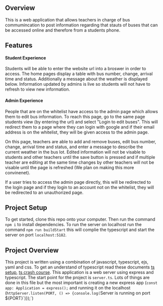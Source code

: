 ## Overview
This is a web application that allows teachers in charge of bus commumincation to post information regarding that stauts of buses that can be accessed online and therefore from a students phone.

## Features

#### Student Experience
Students will be able to enter the website url into a broswer in order to access. The home pages display a table with bus number, change, arrival time and status. Additionally a message about the weather is displayed below. Information updated by admins is live so students will not have to refresh to view new information.

#### Admin Experience
People that are on the whitelist have access to the admin page which allows them to edit bus information. To reach this page, go to the same page students view (by entering the url) and select "Login to edit buses". This will redirect them to a page where they can login with google and if their email address is on the whitelist, they will be given access to the admin page. 

On this page, teachers are able to add and remove buses, edit bus number, change, arrival time and status, and enter a message to describe the current weather in the bus lot. Edited information will not be visable to students and other teachers until the save button is pressed and if multiple teacher are editing at the same time changes by other teachers will not be visable until the page is refreshed (We plan on making this more convinenet).

If a user tries to access the admin page directly, this will be redirected to the login page and if they login to an account not on the whitelist, they will be redirected to an unauthorized page.

## Project Setup
To get started, clone this repo onto your computer. Then run the command `npm i` to install dependencies. To run the server on localhost run the command `npm run buildStart` this will complie the typescript and start the server on port `localhost:5182`.

## Project Overview
This project is written using a combination of javascript, typescript, ejs, yaml and css. To get an understand of typescript read these documents [ts setup](https://docs.google.com/document/d/1Nz-GhLjmN0Ouh1HqJKd14x_Rf_aChft_tl6PNyOLsHA/edit?usp=sharing), [ts crash course](https://docs.google.com/document/d/1KSmqDuMzLxKAVosLv3uDOzb63P3wa08IcdHxCy8rYwo/edit?usp=sharing). This application is a web server using express and typescript. The start point for the project is `server.ts`. Lots of things are done in this file but the most important is creating a new express app (`const app: Application = express();` and running it on the localhost (`httpServer.listen(PORT, () => {console.log(`Server is running on port ${PORT}\`)});`)

